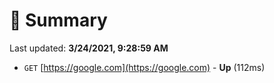 # 📖 Summary
Last updated: **3/24/2021, 9:28:59 AM**

- `GET` [https://google.com](https://google.com) - **Up** (112ms)
